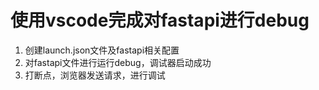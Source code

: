# 使用vscode完成对fastapi进行debug
1. 创建launch.json文件及fastapi相关配置
2. 对fastapi文件进行运行debug，调试器启动成功
3. 打断点，浏览器发送请求，进行调试